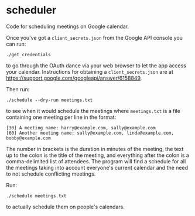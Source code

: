 # scheduler

Code for scheduling meetings on Google calendar.

Once you've got a `client_secrets.json` from the Google API console you can run:

```
./get_credentials
```

to go through the OAuth dance via your web browser to let the app access your
calendar. Instructions for obtaining a `client_secrets.json` are at
https://support.google.com/googleapi/answer/6158849.

Then run:

```
./schedule --dry-run meetings.txt
```

to see when it would schedule the meetings where `meetings.txt` is a
file containing one meeting per line in the format:

```
[30] A meeting name: harry@example.com, sally@example.com
[60] Another meeting name: sally@example.com, linda@example.com, bobby@example.com
```

The number in brackets is the duration in minutes of the meeting, the
text up to the colon is the title of the meeting, and everything after
the colon is a comma-delimited list of attendees. The program will
find a schedule for all the meetings taking into account everyone's
current calendar and the need to not schedule conflicting meetings.

Run:

```
./schedule meetings.txt
```

to actually schedule them on people's calendars.
